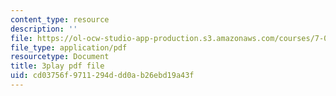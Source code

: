 ```yaml
---
content_type: resource
description: ''
file: https://ol-ocw-studio-app-production.s3.amazonaws.com/courses/7-05-general-biochemistry-spring-2020/cd03756f9711294ddd0ab26ebd19a43f_3fSY92mJwQY.pdf
file_type: application/pdf
resourcetype: Document
title: 3play pdf file
uid: cd03756f-9711-294d-dd0a-b26ebd19a43f
---
```

